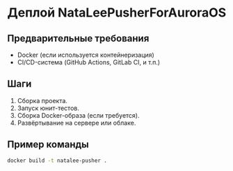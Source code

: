 
# Деплой NataLeePusherForAuroraOS

## Предварительные требования
- Docker (если используется контейнеризация)
- CI/CD-система (GitHub Actions, GitLab CI, и т.п.)

## Шаги
1. Сборка проекта.
2. Запуск юнит-тестов.
3. Сборка Docker-образа (если требуется).
4. Развёртывание на сервере или облаке.

## Пример команды
```bash
docker build -t natalee-pusher .
```
